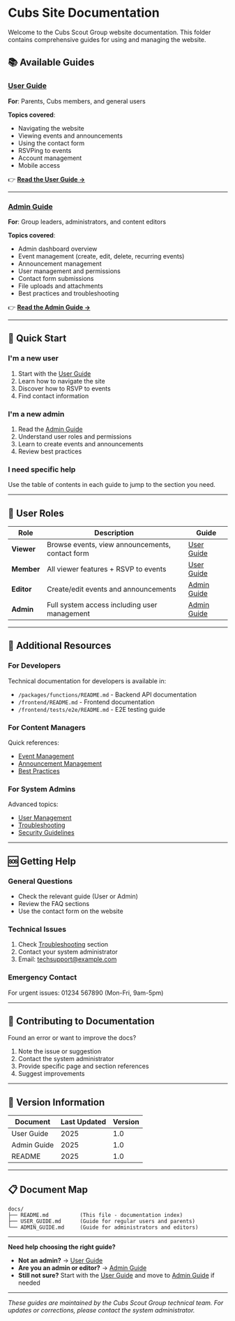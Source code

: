 # Cubs Site Documentation

Welcome to the Cubs Scout Group website documentation. This folder contains comprehensive guides for using and managing the website.

## 📚 Available Guides

### [User Guide](./USER_GUIDE.md)

**For**: Parents, Cubs members, and general users

**Topics covered**:
- Navigating the website
- Viewing events and announcements
- Using the contact form
- RSVPing to events
- Account management
- Mobile access

👉 **[Read the User Guide →](./USER_GUIDE.md)**

---

### [Admin Guide](./ADMIN_GUIDE.md)

**For**: Group leaders, administrators, and content editors

**Topics covered**:
- Admin dashboard overview
- Event management (create, edit, delete, recurring events)
- Announcement management
- User management and permissions
- Contact form submissions
- File uploads and attachments
- Best practices and troubleshooting

👉 **[Read the Admin Guide →](./ADMIN_GUIDE.md)**

---

## 🚀 Quick Start

### I'm a new user

1. Start with the [User Guide](./USER_GUIDE.md)
2. Learn how to navigate the site
3. Discover how to RSVP to events
4. Find contact information

### I'm a new admin

1. Read the [Admin Guide](./ADMIN_GUIDE.md)
2. Understand user roles and permissions
3. Learn to create events and announcements
4. Review best practices

### I need specific help

Use the table of contents in each guide to jump to the section you need.

---

## 🔑 User Roles

| Role | Description | Guide |
|------|-------------|-------|
| **Viewer** | Browse events, view announcements, contact form | [User Guide](./USER_GUIDE.md) |
| **Member** | All viewer features + RSVP to events | [User Guide](./USER_GUIDE.md) |
| **Editor** | Create/edit events and announcements | [Admin Guide](./ADMIN_GUIDE.md) |
| **Admin** | Full system access including user management | [Admin Guide](./ADMIN_GUIDE.md) |

---

## 📖 Additional Resources

### For Developers

Technical documentation for developers is available in:
- `/packages/functions/README.md` - Backend API documentation
- `/frontend/README.md` - Frontend documentation
- `/frontend/tests/e2e/README.md` - E2E testing guide

### For Content Managers

Quick references:
- [Event Management](./ADMIN_GUIDE.md#event-management)
- [Announcement Management](./ADMIN_GUIDE.md#announcement-management)
- [Best Practices](./ADMIN_GUIDE.md#best-practices)

### For System Admins

Advanced topics:
- [User Management](./ADMIN_GUIDE.md#user-management)
- [Troubleshooting](./ADMIN_GUIDE.md#troubleshooting)
- [Security Guidelines](./ADMIN_GUIDE.md#security)

---

## 🆘 Getting Help

### General Questions

- Check the relevant guide (User or Admin)
- Review the FAQ sections
- Use the contact form on the website

### Technical Issues

1. Check [Troubleshooting](./ADMIN_GUIDE.md#troubleshooting) section
2. Contact your system administrator
3. Email: techsupport@example.com

### Emergency Contact

For urgent issues: 01234 567890 (Mon-Fri, 9am-5pm)

---

## 📝 Contributing to Documentation

Found an error or want to improve the docs?

1. Note the issue or suggestion
2. Contact the system administrator
3. Provide specific page and section references
4. Suggest improvements

---

## 🔄 Version Information

| Document | Last Updated | Version |
|----------|-------------|---------|
| User Guide | 2025 | 1.0 |
| Admin Guide | 2025 | 1.0 |
| README | 2025 | 1.0 |

---

## 📋 Document Map

```
docs/
├── README.md          (This file - documentation index)
├── USER_GUIDE.md      (Guide for regular users and parents)
└── ADMIN_GUIDE.md     (Guide for administrators and editors)
```

---

**Need help choosing the right guide?**

- **Not an admin?** → [User Guide](./USER_GUIDE.md)
- **Are you an admin or editor?** → [Admin Guide](./ADMIN_GUIDE.md)
- **Still not sure?** Start with the [User Guide](./USER_GUIDE.md) and move to [Admin Guide](./ADMIN_GUIDE.md) if needed

---

*These guides are maintained by the Cubs Scout Group technical team. For updates or corrections, please contact the system administrator.*
